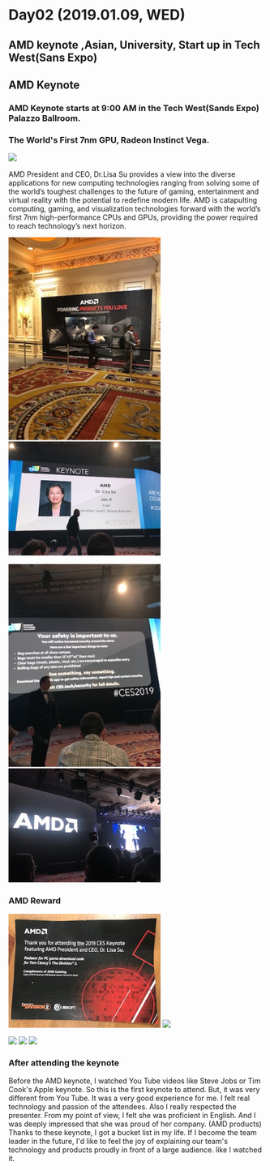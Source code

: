 # Day02 (2019.01.09, WED)
## AMD keynote ,Asian, University, Start up in Tech West(Sans Expo) 

## AMD Keynote
### AMD Keynote starts at 9:00 AM in the Tech West(Sands Expo) Palazzo Ballroom.

### The World's First 7nm GPU, Radeon Instinct Vega.
<img src="img/AMDProduct.JPG" width="300" />

AMD President and CEO, Dr.Lisa Su provides a view into the diverse applications for new computing technologies ranging from solving some of the world’s toughest challenges to the future of gaming, entertainment and virtual reality with the potential to redefine modern life. AMD is catapulting computing, gaming, and visualization technologies forward with the world’s first 7nm high-performance CPUs and GPUs, providing the power required to reach technology’s next horizon.

<p float="left">
  <img src="img/AMD_1.JPG" width="300" />
  <img src="img/AMD_2.JPG" width="300" /> 
</p>
<p float="left">
  <img src="img/AMD_3.JPG" width="300" />
  <img src="img/AMD_4.JPG" width="300" /> 
</p>

### AMD Reward 

<p float="left">
  <img src="img/AMDReward_1.JPG" width="300" />
  <img src="img/AMDReward_2" width="300" /> 
</p>

<p float="left">
  <img src="img/AAMDReward_3.JPG" width="280" />
  <img src="img/AMDReward_4.JPG" width="280" />
  <img src="img/AMDReward_4.JPG" width="280" />  
</p>

### After attending the keynote

Before the AMD keynote, I watched You Tube videos like Steve Jobs or Tim Cook's Apple keynote.
So this is the first keynote to attend.
But, it was very different from You Tube.
It was a very good experience for me. I felt real technology and passion of the attendees.
Also I really respected the presenter.
From my point of view, I felt she was proficient in English. And I was deeply impressed that she was proud of her company. (AMD products)
Thanks to these keynote, I got a bucket list in my life. 
If I become the team leader in the future, I'd like to feel the joy of explaining our team's technology and products proudly in front of a large audience. like I watched it.



